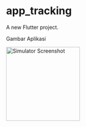 # app_tracking

A new Flutter project.

Gambar Aplikasi



<img src="https://github.com/user-attachments/assets/77a58af0-8411-41ec-a1bf-fedf9e92a27a" alt="Simulator Screenshot" width="200"/>
